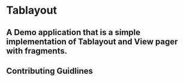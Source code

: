 # Tablayout
## A Demo application that is a simple implementation of Tablayout and View pager with fragments.

## Contributing Guidlines
